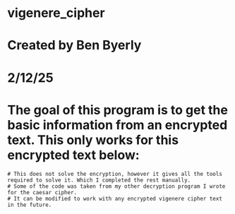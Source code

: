 # vigenere_cipher

# Created by Ben Byerly
# 2/12/25
# The goal of this program is to get the basic information from an encrypted text. This only works for this encrypted text below: 
    # This does not solve the encryption, however it gives all the tools required to solve it. Which I completed the rest manually. 
    # Some of the code was taken from my other decryption program I wrote for the caesar cipher. 
    # It can be modified to work with any encrypted vigenere cipher text in the future. 
